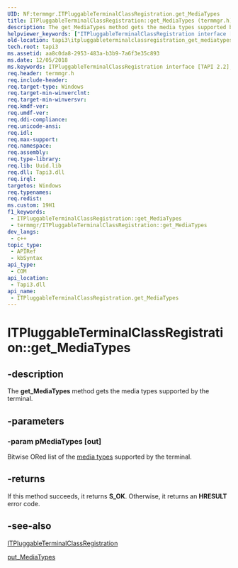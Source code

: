 ```yaml
---
UID: NF:termmgr.ITPluggableTerminalClassRegistration.get_MediaTypes
title: ITPluggableTerminalClassRegistration::get_MediaTypes (termmgr.h)
description: The get_MediaTypes method gets the media types supported by the terminal.
helpviewer_keywords: ["ITPluggableTerminalClassRegistration interface [TAPI 2.2]","get_MediaTypes method","ITPluggableTerminalClassRegistration.get_MediaTypes","ITPluggableTerminalClassRegistration::get_MediaTypes","_tapi3_itpluggableterminalclassregistration_get_mediatypes","get_MediaTypes","get_MediaTypes method [TAPI 2.2]","get_MediaTypes method [TAPI 2.2]","ITPluggableTerminalClassRegistration interface","tapi3.itpluggableterminalclassregistration_get_mediatypes","termmgr/ITPluggableTerminalClassRegistration::get_MediaTypes"]
old-location: tapi3\itpluggableterminalclassregistration_get_mediatypes.htm
tech.root: tapi3
ms.assetid: aa8c0da8-2953-483a-b3b9-7a6f3e35c893
ms.date: 12/05/2018
ms.keywords: ITPluggableTerminalClassRegistration interface [TAPI 2.2],get_MediaTypes method, ITPluggableTerminalClassRegistration.get_MediaTypes, ITPluggableTerminalClassRegistration::get_MediaTypes, _tapi3_itpluggableterminalclassregistration_get_mediatypes, get_MediaTypes, get_MediaTypes method [TAPI 2.2], get_MediaTypes method [TAPI 2.2],ITPluggableTerminalClassRegistration interface, tapi3.itpluggableterminalclassregistration_get_mediatypes, termmgr/ITPluggableTerminalClassRegistration::get_MediaTypes
req.header: termmgr.h
req.include-header: 
req.target-type: Windows
req.target-min-winverclnt: 
req.target-min-winversvr: 
req.kmdf-ver: 
req.umdf-ver: 
req.ddi-compliance: 
req.unicode-ansi: 
req.idl: 
req.max-support: 
req.namespace: 
req.assembly: 
req.type-library: 
req.lib: Uuid.lib
req.dll: Tapi3.dll
req.irql: 
targetos: Windows
req.typenames: 
req.redist: 
ms.custom: 19H1
f1_keywords:
 - ITPluggableTerminalClassRegistration::get_MediaTypes
 - termmgr/ITPluggableTerminalClassRegistration::get_MediaTypes
dev_langs:
 - c++
topic_type:
 - APIRef
 - kbSyntax
api_type:
 - COM
api_location:
 - Tapi3.dll
api_name:
 - ITPluggableTerminalClassRegistration.get_MediaTypes
---
```


# ITPluggableTerminalClassRegistration::get_MediaTypes


## -description

The 
<b>get_MediaTypes</b> method gets the media types supported by the terminal.

## -parameters

### -param pMediaTypes [out]

Bitwise ORed list of the 
<a href="/windows/desktop/Tapi/tapimediatype--constants">media types</a> supported by the terminal.

## -returns

If this method succeeds, it returns <b>S_OK</b>. Otherwise, it returns an <b>HRESULT</b> error code.

## -see-also

<a href="/windows/desktop/api/termmgr/nn-termmgr-itpluggableterminalclassregistration">ITPluggableTerminalClassRegistration</a>



<a href="/windows/desktop/api/termmgr/nf-termmgr-itpluggableterminalclassregistration-put_mediatypes">put_MediaTypes</a>